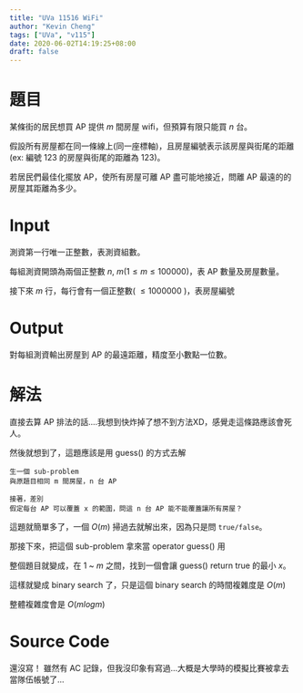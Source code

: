 ```yaml
---
title: "UVa 11516 WiFi"
author: "Kevin Cheng"
tags: ["UVa", "v115"]
date: 2020-06-02T14:19:25+08:00
draft: false
---
```


# 題目
某條街的居民想買 AP 提供 $m$ 間房屋 wifi，但預算有限只能買 $n$ 台。

假設所有房屋都在同一條線上(同一座標軸)，且房屋編號表示該房屋與街尾的距離(ex: 編號 123 的房屋與街尾的距離為 123)。

若居民們最佳化擺放 AP，使所有房屋可離 AP 盡可能地接近，問離 AP 最遠的的房屋其距離為多少。

<!--more-->

# Input
測資第一行唯一正整數，表測資組數。

每組測資開頭為兩個正整數 $n$, $m (1 \le m \le 100000)$，表 AP 數量及房屋數量。

接下來 $m$ 行，每行會有一個正整數( $\le 1000000$ )，表房屋編號


# Output
對每組測資輸出房屋到 AP 的最遠距離，精度至小數點一位數。


# 解法
直接去算 AP 排法的話....我想到快炸掉了想不到方法XD，感覺走這條路應該會死人。

然後就想到了，這題應該是用 guess() 的方式去解

	生一個 sub-problem
	與原題目相同 m 間房屋，n 台 AP
	
	接著，差別
	假定每台 AP 可以覆蓋 x 的範圍，問這 n 台 AP 能不能覆蓋讓所有房屋？

這題就簡單多了，一個 $O(m)$ 掃過去就解出來，因為只是問 `true/false`。

那接下來，把這個 sub-problem 拿來當 operator guess() 用

整個題目就變成，在 $1$ ~ $m$ 之間，找到一個會讓 guess() return true 的最小 $x$。

這樣就變成 binary search 了，只是這個 binary search 的時間複雜度是 $O(m)$

整體複雜度會是 $O(mlogm)$

# Source Code

還沒寫！ 雖然有 AC 記錄，但我沒印象有寫過...大概是大學時的模擬比賽被拿去當隊伍帳號了...
